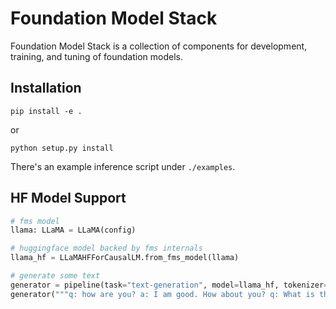 # Foundation Model Stack

Foundation Model Stack is a collection of components for development, training,
and tuning of foundation models.

## Installation

```
pip install -e .
```
or
```
python setup.py install
```

There's an example inference script under `./examples`.

## HF Model Support

```python
# fms model
llama: LLaMA = LLaMA(config)

# huggingface model backed by fms internals
llama_hf = LLaMAHFForCausalLM.from_fms_model(llama)

# generate some text
generator = pipeline(task="text-generation", model=llama_hf, tokenizer=tokenizer)
generator("""q: how are you? a: I am good. How about you? q: What is the weather like today? a:""")
```
